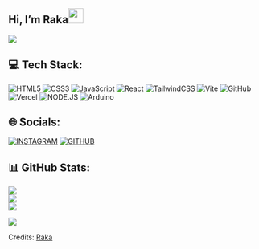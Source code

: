 <h2 id="hi-im-Raka">Hi, I’m Raka<img src="https://raw.githubusercontent.com/MartinHeinz/MartinHeinz/master/wave.gif" width="30px"></h2>
<p>
  <a href="https://github.com/DenverCoder1/readme-typing-svg"><img src="https://readme-typing-svg.herokuapp.com?&amp;font=IBM+Plex+Sans&amp;color=2e8afa&amp;size=20&amp;lines=Welcome+to+my+GitHub+Profile!;I'm+also+studying+Computer+Engineering"></a>
</p>





## 💻 Tech Stack:
![HTML5](https://img.shields.io/badge/html5-%23E34F26.svg?style=for-the-badge&logo=html5&logoColor=white) ![CSS3](https://img.shields.io/badge/css3-%231572B6.svg?style=for-the-badge&logo=css3&logoColor=white) ![JavaScript](https://img.shields.io/badge/JavaScript-F7DF1E?style=for-the-badge&logo=JavaScript&logoColor=white) ![React](https://img.shields.io/badge/react-%2320232a.svg?style=for-the-badge&logo=react&logoColor=%2361DAFB) ![TailwindCSS](https://img.shields.io/badge/tailwindcss-%2338B2AC.svg?style=for-the-badge&logo=tailwind-css&logoColor=white) ![Vite](https://img.shields.io/badge/vite-%23646CFF.svg?style=for-the-badge&logo=vite&logoColor=white) ![GitHub](https://img.shields.io/badge/github-%23121011.svg?style=for-the-badge&logo=github&logoColor=white) ![Vercel](https://img.shields.io/badge/vercel-%23000000.svg?style=for-the-badge&logo=vercel&logoColor=white) ![NODE.JS](https://img.shields.io/badge/Node.js-43853D?style=for-the-badge&logo=node.js&logoColor=white) ![Arduino](https://img.shields.io/badge/-Arduino-00979D?style=for-the-badge&logo=arduino&logoColor=white/)

## 🌐 Socials:
[![INSTAGRAM](https://img.shields.io/badge/Instagram-E4405F?style=for-the-badge&logo=instagram&logoColor=white)](https://instagram.com/rakresptra ) 
[![GITHUB](https://img.shields.io/badge/GitHub-100000?style=for-the-badge&logo=github&logoColor=white)](https://github.com/Raka-coder ) 

## 📊 GitHub Stats:
![](https://github-readme-stats.vercel.app/api?username=Raka-coder&theme=react&hide_border=false&include_all_commits=true&count_private=true)<br/>
![](https://github-readme-streak-stats.herokuapp.com/?user=Raka-coder&theme=react&hide_border=false)<br/>
![](https://github-readme-stats.vercel.app/api/top-langs/?username=Raka-coder&theme=react&hide_border=false&include_all_commits=true&count_private=true&layout=compact)

[![](https://visitcount.itsvg.in/api?id=Raka-coder&icon=5&color=1)](https://visitcount.itsvg.in)
  
<p>Credits: <a href="https://github.com/Raka-coder">Raka</a></p>


<!-- Proudly created with GPRM ( https://gprm.itsvg.in ) -->
